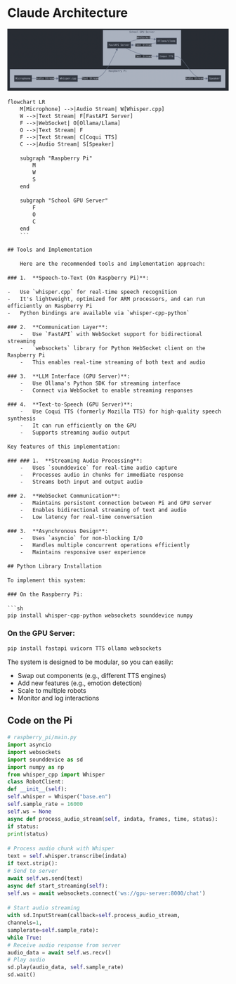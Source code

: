 # Claude Architecture

![](architecture.png)

```mermaid
flowchart LR
    M[Microphone] -->|Audio Stream| W[Whisper.cpp]
    W -->|Text Stream| F[FastAPI Server]
    F -->|WebSocket| O[Ollama/Llama]
    O -->|Text Stream| F
    F -->|Text Stream| C[Coqui TTS]
    C -->|Audio Stream| S[Speaker]
    
    subgraph "Raspberry Pi"
        M
        W
        S
    end
    
    subgraph "School GPU Server"
        F
        O
        C
    end
    ```

## Tools and Implementation

    Here are the recommended tools and implementation approach:

### 1.  **Speech-to-Text (On Raspberry Pi)**:

-   Use `whisper.cpp` for real-time speech recognition
-   It's lightweight, optimized for ARM processors, and can run efficiently on Raspberry Pi
-   Python bindings are available via `whisper-cpp-python`

### 2.  **Communication Layer**:
    -   Use `FastAPI` with WebSocket support for bidirectional streaming
    -   `websockets` library for Python WebSocket client on the Raspberry Pi
    -   This enables real-time streaming of both text and audio

### 3.  **LLM Interface (GPU Server)**:
    -   Use Ollama's Python SDK for streaming interface
    -   Connect via WebSocket to enable streaming responses

### 4.  **Text-to-Speech (GPU Server)**:
    -   Use Coqui TTS (formerly Mozilla TTS) for high-quality speech synthesis
    -   It can run efficiently on the GPU
    -   Supports streaming audio output

Key features of this implementation:

### ### 1.  **Streaming Audio Processing**:
    -   Uses `sounddevice` for real-time audio capture
    -   Processes audio in chunks for immediate response
    -   Streams both input and output audio

### 2.  **WebSocket Communication**:
    -   Maintains persistent connection between Pi and GPU server
    -   Enables bidirectional streaming of text and audio
    -   Low latency for real-time conversation

### 3.  **Asynchronous Design**:
    -   Uses `asyncio` for non-blocking I/O
    -   Handles multiple concurrent operations efficiently
    -   Maintains responsive user experience

## Python Library Installation

To implement this system:

### On the Raspberry Pi:

```sh
pip install whisper-cpp-python websockets sounddevice numpy
```

### On the GPU Server:

```sh
pip install fastapi uvicorn TTS ollama websockets
```

The system is designed to be modular, so you can easily:

-   Swap out components (e.g., different TTS engines)
-   Add new features (e.g., emotion detection)
-   Scale to multiple robots
-   Monitor and log interactions

## Code on the Pi

```python
# raspberry_pi/main.py
import asyncio
import websockets
import sounddevice as sd
import numpy as np
from whisper_cpp import Whisper
class RobotClient:
def __init__(self):
self.whisper = Whisper("base.en")
self.sample_rate = 16000
self.ws = None
async def process_audio_stream(self, indata, frames, time, status):
if status:
print(status)

# Process audio chunk with Whisper
text = self.whisper.transcribe(indata)
if text.strip():
# Send to server
await self.ws.send(text)
async def start_streaming(self):
self.ws = await websockets.connect('ws://gpu-server:8000/chat')

# Start audio streaming
with sd.InputStream(callback=self.process_audio_stream,
channels=1,
samplerate=self.sample_rate):
while True:
# Receive audio response from server
audio_data = await self.ws.recv()
# Play audio
sd.play(audio_data, self.sample_rate)
sd.wait()
```